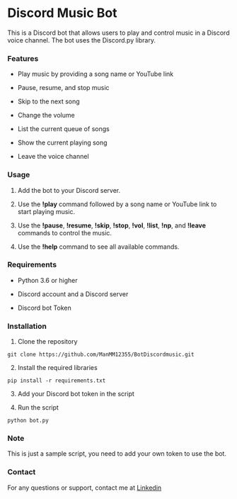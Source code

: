 # Discord Music Bot

This is a Discord bot that allows users to play and control music in a Discord voice channel. The bot uses the Discord.py library.

### Features

- Play music by providing a song name or YouTube link

- Pause, resume, and stop music

- Skip to the next song

- Change the volume

- List the current queue of songs

- Show the current playing song

- Leave the voice channel

### Usage
1. Add the bot to your Discord server.

2. Use the **!play** command followed by a song name or YouTube link to start playing music.

3. Use the **!pause**, **!resume**, **!skip**, **!stop**, **!vol**, **!list**, **!np**, and **!leave** commands to control the music.

4. Use the **!help** command to see all available commands.

### Requirements

- Python 3.6 or higher

- Discord account and a Discord server

- Discord bot Token

### Installation

1. Clone the repository

```git clone https://github.com/ManMM12355/BotDiscordmusic.git```

2. Install the required libraries

```pip install -r requirements.txt```

3. Add your Discord bot token in the script

4. Run the script

```python bot.py```

### Note

This is just a sample script, you need to add your own token to use the bot.

### Contact

For any questions or support, contact me at [Linkedin]([https://www.linkedin.com/feed/](https://www.linkedin.com/in/mongkon-gruaysawad-824774224/))
